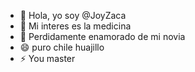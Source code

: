 - 👋 Hola, yo soy @JoyZaca
- 👀 Mi interes es la medicina 
- 💞️ Perdidamente enamorado de mi novia
- 😄 puro chile huajillo
- ⚡ You master 

<!---
JoyZaca/JoyZaca is a ✨ special ✨ repository because its `README.md` (this file) appears on your GitHub profile.
You can click the Preview link to take a look at your changes.
--->
